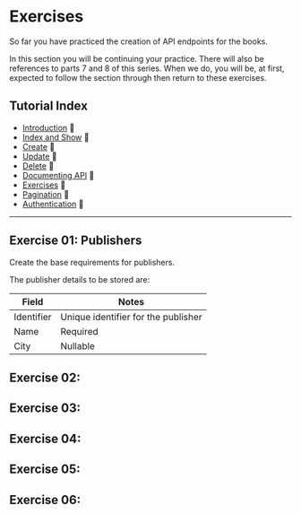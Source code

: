 # Exercises

So far you have practiced the creation of API endpoints for the books.

In this section you will be continuing your practice. There will also be
references to parts 7 and 8 of this series. When we do, you will be, at
first, expected to follow the section through then return to these
exercises.

## Tutorial Index

- [Introduction](ReadMe-10-API-introduction.md)  🔗
- [Index and Show](ReadMe-11-API-index-show.md)  🔗
- [Create](ReadMe-12-API-create.md)  🔗
- [Update](ReadMe-13-API-update.md)  🔗
- [Delete](ReadMe-14-API-delete.md)  🔗
- [Documenting API](ReadMe-15-API-documenting.md)  🔗
- [Exercises](ReadMe-30-API-exercises.md)  🔗
- [Pagination](ReadMe-16-API-pagination.md)  🔗
- [Authentication](ReadMe-20-API-authentication.md)  🔗

---

## Exercise 01: Publishers

Create the base requirements for publishers. 

The publisher details to be stored are:

| Field      | Notes                               |
|------------|-------------------------------------|
| Identifier | Unique identifier for the publisher |
| Name       | Required                            |
| City       | Nullable                            |



## Exercise 02:


## Exercise 03:


## Exercise 04:


## Exercise 05:


## Exercise 06:

